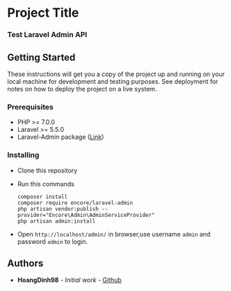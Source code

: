 # Project Title

### Test Laravel Admin API

## Getting Started

These instructions will get you a copy of the project up and running on your local machine for development and testing purposes. See deployment for notes on how to deploy the project on a live system.

### Prerequisites
- PHP >= 7.0.0
- Laravel >= 5.5.0
- Laravel-Admin package ([Link](https://github.com/z-song/laravel-admin))

### Installing
- Clone this repository
- Run this commands
    ```
    composer install
    composer require encore/laravel-admin
    php artisan vendor:publish --provider="Encore\Admin\AdminServiceProvider"
    php artisan admin:install
    ```

- Open ```http://localhost/admin/``` in browser,use username ```admin``` and password ```admin``` to login.


## Authors

* **HoangDinh98** - *Initial work* - [Github](https://github.com/HoangDinh98)

